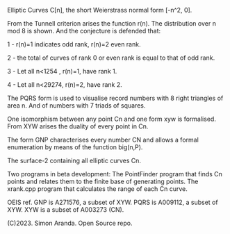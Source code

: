 Elliptic Curves C[n], 
the short Weierstrass normal form [-n^2, 0].

From the Tunnell criterion arises the function r(n). The distribution over n mod 8 is shown. And the conjecture is defended that:

1 - r(n)=1 indicates odd rank, r(n)=2 even rank.

2 - the total of curves of rank 0 or even rank is equal to that of odd rank.

3 - Let all n<1254 , r(n)=1, have rank 1.

4 - Let all n<29274, r(n)=2, have rank 2.

The PQRS form is used to visualise record numbers with 8 right triangles of area n. And of numbers with 7 triads of squares.

One isomorphism between any point Cn and one form xyw is formalised.
From XYW arises the duality of every point in Cn.

The form GNP characterises every number CN and allows a formal enumeration by means of the function big(n,P).

The surface-2 containing all elliptic curves Cn.

Two programs in beta development:
The PointFinder program that finds Cn points and relates them to the finite base of generating points. The xrank.cpp program that calculates the range of each Cn curve.

OEIS ref. GNP is A271576, a subset of XYW.
PQRS is A009112, a subset of XYW. XYW is a subset of A003273 (CN).

(C)2023. Simon Aranda.
Open Source repo.

